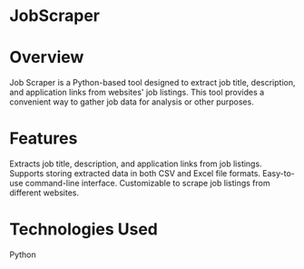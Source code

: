 # JobScraper

# Overview
Job Scraper is a Python-based tool designed to extract job title, description, and application links from websites' job listings. This tool provides a convenient way to gather job data for analysis or other purposes.

# Features
Extracts job title, description, and application links from job listings.
Supports storing extracted data in both CSV and Excel file formats.
Easy-to-use command-line interface.
Customizable to scrape job listings from different websites.

# Technologies Used
Python
